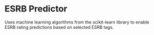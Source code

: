 # ESRB Predictor

Uses machine learning algorithms from the scikit-learn library to enable ESRB rating predictions based on selected ESRB tags.

